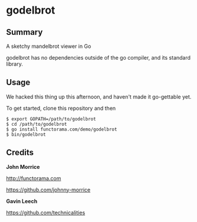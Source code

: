 # godelbrot

## Summary

A sketchy mandelbrot viewer in Go

godelbrot has no dependencies outside of the go compiler, and its standard library.

## Usage

We hacked this thing up this afternoon, and haven't made it go-gettable yet.

To get started, clone this repository and then

    $ export GOPATH=/path/to/godelbrot
    $ cd /path/to/godelbrot
    $ go install functorama.com/demo/godelbrot
    $ bin/godelbrot

## Credits

**John Morrice**

http://functorama.com

https://github.com/johnny-morrice

**Gavin Leech**

https://github.com/technicalities
